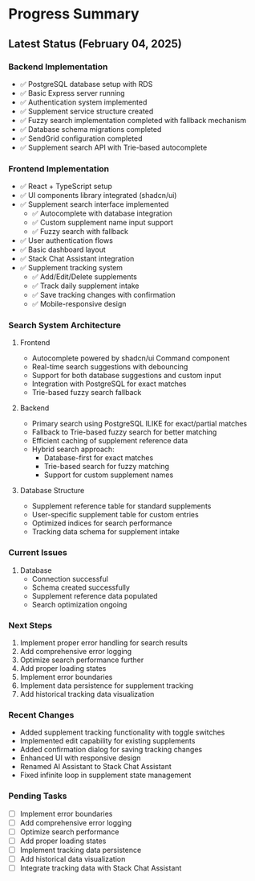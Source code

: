 # Progress Summary

## Latest Status (February 04, 2025)

### Backend Implementation
- ✅ PostgreSQL database setup with RDS
- ✅ Basic Express server running
- ✅ Authentication system implemented
- ✅ Supplement service structure created
- ✅ Fuzzy search implementation completed with fallback mechanism
- ✅ Database schema migrations completed
- ✅ SendGrid configuration completed
- ✅ Supplement search API with Trie-based autocomplete

### Frontend Implementation
- ✅ React + TypeScript setup
- ✅ UI components library integrated (shadcn/ui)
- ✅ Supplement search interface implemented
  - ✅ Autocomplete with database integration
  - ✅ Custom supplement name input support
  - ✅ Fuzzy search with fallback
- ✅ User authentication flows
- ✅ Basic dashboard layout
- ✅ Stack Chat Assistant integration
- ✅ Supplement tracking system
  - ✅ Add/Edit/Delete supplements
  - ✅ Track daily supplement intake
  - ✅ Save tracking changes with confirmation
  - ✅ Mobile-responsive design

### Search System Architecture
1. Frontend
   - Autocomplete powered by shadcn/ui Command component
   - Real-time search suggestions with debouncing
   - Support for both database suggestions and custom input
   - Integration with PostgreSQL for exact matches
   - Trie-based fuzzy search fallback

2. Backend
   - Primary search using PostgreSQL ILIKE for exact/partial matches
   - Fallback to Trie-based fuzzy search for better matching
   - Efficient caching of supplement reference data
   - Hybrid search approach:
     - Database-first for exact matches
     - Trie-based search for fuzzy matching
     - Support for custom supplement names

3. Database Structure
   - Supplement reference table for standard supplements
   - User-specific supplement table for custom entries
   - Optimized indices for search performance
   - Tracking data schema for supplement intake

### Current Issues
1. Database
   - Connection successful
   - Schema created successfully
   - Supplement reference data populated
   - Search optimization ongoing

### Next Steps
1. Implement proper error handling for search results
2. Add comprehensive error logging
3. Optimize search performance further
4. Add proper loading states
5. Implement error boundaries
6. Implement data persistence for supplement tracking
7. Add historical tracking data visualization

### Recent Changes
- Added supplement tracking functionality with toggle switches
- Implemented edit capability for existing supplements
- Added confirmation dialog for saving tracking changes
- Enhanced UI with responsive design
- Renamed AI Assistant to Stack Chat Assistant
- Fixed infinite loop in supplement state management

### Pending Tasks
- [ ] Implement error boundaries
- [ ] Add comprehensive error logging
- [ ] Optimize search performance
- [ ] Add proper loading states
- [ ] Implement tracking data persistence
- [ ] Add historical data visualization
- [ ] Integrate tracking data with Stack Chat Assistant